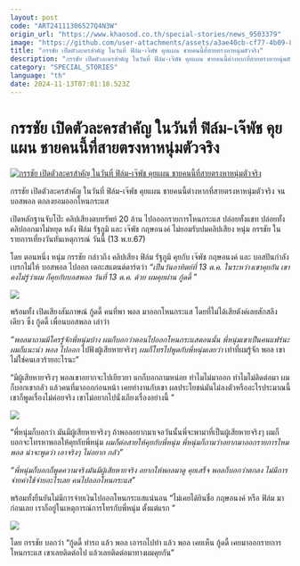 ```yaml
---
layout: post
code: "ART24111306527Q4N3W"
origin_url: "https://www.khaosod.co.th/special-stories/news_9503379"
image: "https://github.com/user-attachments/assets/a3ae40cb-cf77-4b09-8609-3f6d50f5dd5d"
title: "กรรชัย เปิดตัวละครสำคัญ ในวันที่ ฟิล์ม-เจ๊พัช คุยแผน ชายคนนี้ที่สายตรงหาหนุ่มตัวจริง"
description: "กรรชัย เปิดตัวละครสำคัญ ในวันที่ ฟิล์ม-เจ๊พัช คุยแผน ชายคนนี้ต่างหากที่สายตรงหาหนุ่มตัวจริง จน บอสพอล ตกลงยอมออกโหนกระแส เปิดหลักฐานจับโป๊ะ คลิป"
category: "SPECIAL_STORIES"
language: "th"
date: 2024-11-13T07:01:18.523Z
---
```


# กรรชัย เปิดตัวละครสำคัญ ในวันที่ ฟิล์ม-เจ๊พัช คุยแผน ชายคนนี้ที่สายตรงหาหนุ่มตัวจริง

[![กรรชัย เปิดตัวละครสำคัญ ในวันที่ ฟิล์ม-เจ๊พัช คุยแผน ชายคนนี้ที่สายตรงหาหนุ่มตัวจริง](https://www.khaosod.co.th/wpapp/uploads/2024/11/kanchaigoody1311679998.jpg "กรรชัย เปิดตัวละครสำคัญ ในวันที่ ฟิล์ม-เจ๊พัช คุยแผน ชายคนนี้ที่สายตรงหาหนุ่มตัวจริง")](https://www.khaosod.co.th/wpapp/uploads/2024/11/kanchaigoody1311679998.jpg)

กรรชัย เปิดตัวละครสำคัญ ในวันที่ ฟิล์ม-เจ๊พัช คุยแผน ชายคนนี้ต่างหากที่สายตรงหาหนุ่มตัวจริง จน บอสพอล ตกลงยอมออกโหนกระแส

เปิดหลักฐานจับโป๊ะ คลิปเสียงตบทรัพย์ 20 ล้าน ไปอออกรายการโหนกระแส ปล่อยทั้งแชท ปล่อยทั้งคลิปออกมาไม่หยุด หลัง ฟิล์ม รัฐภูมิ และ เจ๊พัช กฤษอนงค์ ไม่ยอมรับปมคลิปเสียง หนุ่ม กรรชัย ในรายการเที่ยงวันทันเหตุการณ์ วันนี้ (13 พ.ย.67)

โดย ตอนหนึ่ง หนุ่ม กรรชัย กล่าวถึง คลิปเสียง ฟิล์ม รัฐภูมิ คุยกับ เจ๊พัช กฤษอนงค์ และ บอสปันกำลัง เบรกไม่ให้ บอสพอล ไปออก เดอะสแตนด์ดาร์ดว่า _“เป็นวันอาทิตย์ที่ 13 ต.ค. ในระหว่างเขาคุยกัน เขาคงไม่รู้ว่าผม ก็คุยกับบอสพอล วันที่ 13 ต.ค. ด้วย ผมคุยผ่าน กู้ดดี้ ”_

[![](https://www.khaosod.co.th/wpapp/uploads/2024/11/kanchaigoody1311671.jpg)](https://www.khaosod.co.th/wpapp/uploads/2024/11/kanchaigoody1311671.jpg)

พร้อมทั้ง เปิดเสียงสัมภาษณ์ กู้ดดี้ คนที่พา พอล มาออกโหนกระแส โดยที่ไม่ได้เสียตังค์เลยสักสลึงเดียว ซึ่ง กู้ดดี้ เพื่อนบอสพอล เล่าว่า

_“พอลมาถามมีใครรู้จักพี่หนุ่มบ้าง ผมก็บอกว่าตอนไปออกโหนกระแสตอนนั้น พี่หนุ่มเขาเป็นคนแฟร์นะ ผมก็แนะนำ พอล ไปออก_ ไปฟังผู้เสียหายจริงๆ _ผมก็โทรไปพูดกับพี่หนุ่มเลยว่า_ เท่าที่ผมรู้จัก พอล เขาไม่ใช่คนเลวร้ายอะไรนะ”

“มีผู้เสียหายจริงๆ พอลเขาอยากจะไปเยียวยา แกก็บอกถามหน่อย ทำไมไม่มาออก ทำไมไม่ติดต่อมา ผมก็บอกเขากลัว แล้วคนที่มาออกก่อนหน้า เคยทำงานกับเขา ผลประโยชน์มันไม่ลงตัวหรืออะไรประมาณนี้ เขาก็พูดเรื่องไม่ค่อยจริง เขาไม่อยากไปนั่งเถียงเรื่องอย่างนี้ ”

[![](https://www.khaosod.co.th/wpapp/uploads/2024/11/kanchaigoody1311672.jpg)](https://www.khaosod.co.th/wpapp/uploads/2024/11/kanchaigoody1311672.jpg)

“พี่หนุ่มก็บอกว่า มันมีผู้เสียหายจริงๆ ถ้าพอลอยากมาเจอวันนั้นพี่จะพามาที่เป็นผู้เสียหายจริงๆ ผมก็บอกจะโทรหาพอลให้คุยกับพี่หนุ่ม _ผมก็ต่อสายให้คุยกับพี่หนุ่ม พี่หนุ่มก็ถามว่าอยากมาออกรายการไหม พอล น่าจะพูดว่า เอาจริงๆ ไม่อยาก กลัว”_

_“พี่หนุ่มก็บอกก็พูดความจริงมันมีผู้เสียหายจริง อยากให้พอลมาดู คุยเสร็จ พอลก็บอกว่าตกลง ไม่มีการจ่ายค่าใช้จ่ายอะไรเลย คนไปออกโหนกระแส”_

พร้อมทั้งยืนยันไม่มีการจ่ายเงินไปออกโหนกระแสแน่นอน “ไม่เคยได้ยินชื่อ กฤษอนงค์ หรือ ฟิล์ม มาก่อนเลย เราก็อยู่ในเหตุการณ์การโทรกับพี่หนุ่ม ตั้งแต่แรก ”

[![](https://www.khaosod.co.th/wpapp/uploads/2024/11/kanchaigoody1311673.jpg)](https://www.khaosod.co.th/wpapp/uploads/2024/11/kanchaigoody1311673.jpg)

โดย กรรชัย บอกว่า “กู้ดดี้ ทำรถ แล้ว พอล เอารถไปทำ แล้ว พอล เคยเห็น กู้ดดี้ เคยมาออกรายการโหนกระแส เขาเลยติดต่อไป แล้วเลยติดต่อมาทางผมคุยกัน”